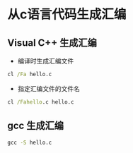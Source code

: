﻿# 从c语言代码生成汇编
## Visual C++ 生成汇编

* 编译时生成汇编文件
```bat
cl /Fa hello.c
```

* 指定汇编文件的文件名
```bat
cl /Fahello.c hello.c
```

## gcc 生成汇编
```bat
gcc -S hello.c
```